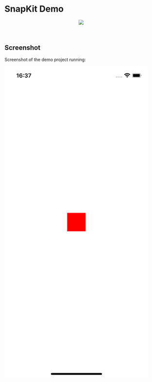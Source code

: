 # SnapKit Demo

<p align="center">
    <a href="https://github.com/paulocoutinhox/snap-kit-demo/actions/workflows/ios.yml"><img src="https://github.com/paulocoutinhox/snap-kit-demo/actions/workflows/ios.yml/badge.svg"></a>
</p>

<br>

## Screenshot 

Screenshot of the demo project running:

![Screenshot](Extras/images/ss.png)
